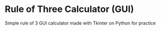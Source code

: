 # Rule of Three Calculator (GUI)
Simple rule of 3 GUI calculator made with Tkinter on Python for practice

